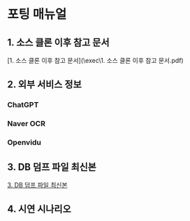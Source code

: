 # 포팅 매뉴얼
## 1. 소스 클론 이후 참고 문서

[1. 소스 클론 이후 참고 문서](\exec\1. 소스 클론 이후 참고 문서.pdf)

## 2. 외부 서비스 정보
### ChatGPT
### Naver OCR
### Openvidu

## 3. DB 덤프 파일 최신본

[3. DB 덤프 파일 최신본](exec\dump-ourdoc.sql)

## 4. 시연 시나리오
